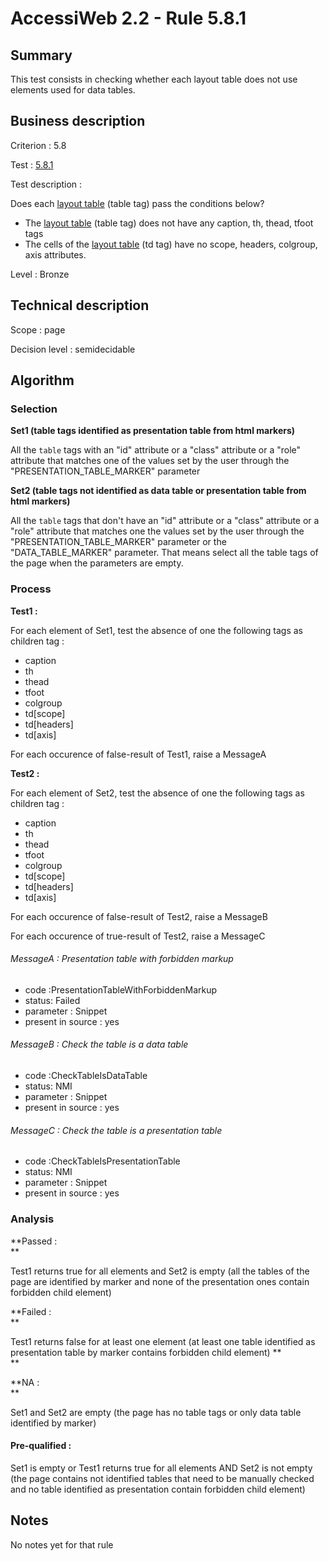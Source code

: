 # AccessiWeb 2.2 - Rule  5.8.1

## Summary

This test consists in checking whether each layout table does not use
elements used for data tables.

## Business description

Criterion : 5.8

Test : [5.8.1](http://accessiweb.org/index.php/accessiweb-22-english-version.html#test-5-8-1)

Test description :

Does each [layout
table](http://accessiweb.org/index.php/glossary-76.html#mTabMiseForme)
(table tag) pass the conditions below?

-   The [layout
    table](http://accessiweb.org/index.php/glossary-76.html#mTabMiseForme)
    (table tag) does not have any caption, th, thead, tfoot tags
-   The cells of the [layout
    table](http://accessiweb.org/index.php/glossary-76.html#mTabMiseForme)
    (td tag) have no scope, headers, colgroup, axis attributes.

Level : Bronze

## Technical description

Scope : page

Decision level :
semidecidable

## Algorithm

### Selection

**Set1 (table tags identified as presentation table from html markers)**

All the `table` tags with an "id" attribute or a "class" attribute or a
"role" attribute that matches one of the values set by the user through
the "PRESENTATION\_TABLE\_MARKER" parameter

**Set2 (table tags not identified as data table or presentation table
from html markers)**

All the `table` tags that don't have an "id" attribute or a "class"
attribute or a "role" attribute that matches one the values set by the
user through the "PRESENTATION\_TABLE\_MARKER" parameter or the
"DATA\_TABLE\_MARKER" parameter. That means select all the table tags of
the page when the parameters are empty.

### Process

**Test1 :**

For each element of Set1, test the absence of one the following tags as
children tag :

-   caption
-   th
-   thead
-   tfoot
-   colgroup
-   td[scope]
-   td[headers]
-   td[axis]

For each occurence of false-result of Test1, raise a MessageA

**Test2 :**

For each element of Set2, test the absence of one the following tags as
children tag :

-   caption
-   th
-   thead
-   tfoot
-   colgroup
-   td[scope]
-   td[headers]
-   td[axis]

For each occurence of false-result of Test2, raise a MessageB

For each occurence of true-result of Test2, raise a MessageC

###### MessageA : Presentation table with forbidden markup

-   code :PresentationTableWithForbiddenMarkup
-   status: Failed
-   parameter : Snippet
-   present in source : yes

###### MessageB : Check the table is a data table

-   code :CheckTableIsDataTable
-   status: NMI
-   parameter : Snippet
-   present in source : yes

###### MessageC : Check the table is a presentation table

-   code :CheckTableIsPresentationTable
-   status: NMI
-   parameter : Snippet
-   present in source : yes

### Analysis

**Passed : \
**

Test1 returns true for all elements and Set2 is empty (all the tables of
the page are identified by marker and none of the presentation ones
contain forbidden child element)

**Failed : \
**

Test1 returns false for at least one element (at least one table
identified as presentation table by marker contains forbidden child
element) **\
**

**NA : \
**

Set1 and Set2 are empty (the page has no table tags or only data table
identified by marker)

#### Pre-qualified :

Set1 is empty or Test1 returns true for all elements AND Set2 is not
empty (the page contains not identified tables that need to be manually
checked and no table identified as presentation contain forbidden child
element)

## Notes

No notes yet for that rule
